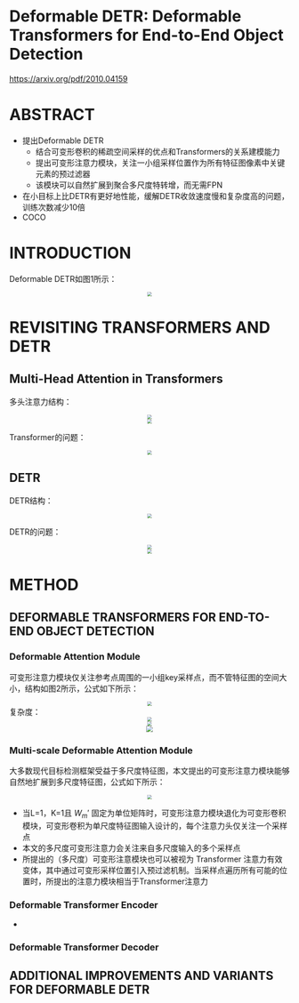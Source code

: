 # Deformable DETR: Deformable Transformers for End-to-End Object Detection
https://arxiv.org/pdf/2010.04159

# ABSTRACT
- 提出Deformable DETR
  - 结合可变形卷积的稀疏空间采样的优点和Transformers的关系建模能力
  - 提出可变形注意力模块，关注一小组采样位置作为所有特征图像素中关键元素的预过滤器
  - 该模块可以自然扩展到聚合多尺度特转增，而无需FPN
- 在小目标上比DETR有更好地性能，缓解DETR收敛速度慢和复杂度高的问题，训练次数减少10倍
- COCO

# INTRODUCTION
Deformable DETR如图1所示：
<center><img src=../images/image-131.png style="zoom:50%"></center>

# REVISITING TRANSFORMERS AND DETR
## Multi-Head Attention in Transformers
多头注意力结构：
<center><img src=../images/image-132.png style="zoom:50%"></center>
<center><img src=../images/image-133.png style="zoom:50%"></center>

Transformer的问题：
<center><img src=../images/image-134.png style="zoom:50%"></center>

## DETR
DETR结构：
<center><img src=../images/image-135.png style="zoom:50%"></center>

DETR的问题：
<center><img src=../images/image-136.png style="zoom:50%"></center>

<center><img src=../images/image-137.png style="zoom:50%"></center>

# METHOD
## DEFORMABLE TRANSFORMERS FOR END-TO-END OBJECT DETECTION
### Deformable Attention Module
可变形注意力模块仅关注参考点周围的一小组key采样点，而不管特征图的空间大小，结构如图2所示，公式如下所示：
<center><img src=../images/image-139.png style="zoom:50%"></center>
复杂度：
<center><img src=../images/image-140.png style="zoom:50%"></center>
<center><img src=../images/image-141.png style="zoom:50%"></center>
<center><img src=../images/image-138.png style="zoom:70%"></center>

### Multi-scale Deformable Attention Module
大多数现代目标检测框架受益于多尺度特征图，本文提出的可变形注意力模块能够自然地扩展到多尺度特征图，公式如下所示：
<center><img src=../images/image-142.png style="zoom:50%"></center>

- 当L=1，K=1且 $W_m'$ 固定为单位矩阵时，可变形注意力模块退化为可变形卷积模块，可变形卷积为单尺度特征图输入设计的，每个注意力头仅关注一个采样点
- 本文的多尺度可变形注意力会关注来自多尺度输入的多个采样点
- 所提出的（多尺度）可变形注意模块也可以被视为 Transformer 注意力有效变体，其中通过可变形采样位置引入预过滤机制。当采样点遍历所有可能的位置时，所提出的注意力模块相当于Transformer注意力

### Deformable Transformer Encoder
- 

### Deformable Transformer Decoder

## ADDITIONAL IMPROVEMENTS AND VARIANTS FOR DEFORMABLE DETR
